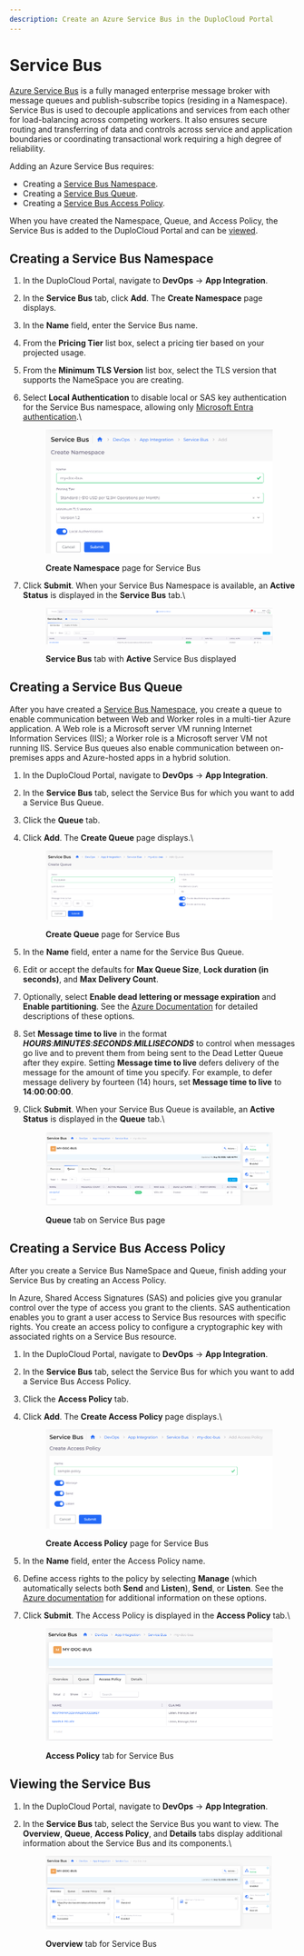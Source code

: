 ```yaml
---
description: Create an Azure Service Bus in the DuploCloud Portal
---
```


# Service Bus

[Azure Service Bus](https://learn.microsoft.com/en-us/azure/service-bus-messaging/service-bus-messaging-overview) is a fully managed enterprise message broker with message queues and publish-subscribe topics (residing in a Namespace). Service Bus is used to decouple applications and services from each other for load-balancing across competing workers. It also ensures secure routing and transferring of data and controls across service and application boundaries or coordinating transactional work requiring a high degree of reliability.

Adding an Azure Service Bus requires:

* Creating a [Service Bus Namespace](service-bus.md#creating-a-service-bus-namespace).
* Creating a [Service Bus Queue](service-bus.md#creating-a-service-bus-queue).
* Creating a [Service Bus Access Policy](service-bus.md#creating-a-service-bus-access-policy).

When you have created the Namespace, Queue, and Access Policy, the Service Bus is added to the DuploCloud Portal and can be [viewed](service-bus.md#viewing-the-service-bus).

## Creating a Service Bus Namespace

1. In the DuploCloud Portal, navigate to **DevOps** -> **App Integration**.
2. In the **Service Bus** tab, click **Add**. The **Create Namespace** page displays.
3. In the **Name** field, enter the Service Bus name.
4. From the **Pricing Tier** list box, select a pricing tier based on your projected usage.
5. From the **Minimum TLS Version** list box, select the TLS version that supports the NameSpace you are creating.
6.  Select **Local Authentication** to disable local or SAS key authentication for the Service Bus namespace, allowing only [Microsoft Entra authentication](https://learn.microsoft.com/en-us/azure/service-bus-messaging/service-bus-authentication-and-authorization#microsoft-entra-id).\


    <div align="left">

    <figure><img src="../../.gitbook/assets/abus1.png" alt=""><figcaption><p><strong>Create Namespace</strong> page for Service Bus</p></figcaption></figure>

    </div>


7.  Click **Submit**. When your Service Bus Namespace is available, an **Active Status** is displayed in the **Service Bus** tab.\


    <div align="left">

    <figure><img src="../../.gitbook/assets/abus7.png" alt=""><figcaption><p><strong>Service Bus</strong> tab with <strong>Active</strong> Service Bus displayed</p></figcaption></figure>

    </div>

## Creating a Service Bus Queue

After you have created a [Service Bus Namespace](service-bus.md#creating-a-service-bus-namespace), you create a queue to enable communication between Web and Worker roles in a multi-tier Azure application. A Web role is a Microsoft server VM running Internet Information Services (IIS); a Worker role is a Microsoft server VM not running IIS. Service Bus queues also enable communication between on-premises apps and Azure-hosted apps in a hybrid solution.

1. In the DuploCloud Portal, navigate to **DevOps** -> **App Integration**.
2. In the **Service Bus** tab, select the Service Bus for which you want to add a Service Bus Queue.
3. Click the **Queue** tab.
4.  Click **Add**. The **Create Queue** page displays.\


    <div align="left">

    <figure><img src="../../.gitbook/assets/abus2.png" alt=""><figcaption><p><strong>Create Queue</strong> page for Service Bus<br></p></figcaption></figure>

    </div>
5. In the **Name** field, enter a name for the Service Bus Queue.
6. Edit or accept the defaults for **Max Queue Size**, **Lock duration (in seconds)**, and **Max Delivery Count**.
7. Optionally, select **Enable dead lettering or message expiration** and **Enable partitioning**. See the [Azure Documentation](https://learn.microsoft.com/en-us/azure/service-bus-messaging/) for detailed descriptions of these options.
8. Set **Message time to live** in the format _**HOURS**_:_**MINUTES**_:_**SECONDS**_:_**MILLISECONDS**_ to control when messages go live and to prevent them from being sent to the Dead Letter Queue after they expire. Setting **Message time to live** defers delivery of the message for the amount of time you specify. For example, to defer message delivery by fourteen (14) hours, set **Message time to live** to **14**:**00**:**00**:**00**.
9.  Click **Submit**. When your Service Bus Queue is available, an **Active Status** is displayed in the **Queue** tab.\


    <div align="left">

    <figure><img src="../../.gitbook/assets/abus3.png" alt=""><figcaption><p><strong>Queue</strong> tab on Service Bus page</p></figcaption></figure>

    </div>

## Creating a Service Bus Access Policy

After you create a Service Bus NameSpace and Queue, finish adding your Service Bus by creating an Access Policy.

In Azure, Shared Access Signatures (SAS) and policies give you granular control over the type of access you grant to the clients. SAS authentication enables you to grant a user access to Service Bus resources with specific rights. You create an access policy to configure a cryptographic key with associated rights on a Service Bus resource.

1. In the DuploCloud Portal, navigate to **DevOps** -> **App Integration**.&#x20;
2. In the **Service Bus** tab, select the Service Bus for which you want to add a Service Bus Access Policy.&#x20;
3. Click the **Access Policy** tab.&#x20;
4.  Click **Add**. The **Create Access Policy** page displays.\


    <div align="left">

    <figure><img src="../../.gitbook/assets/abus4.png" alt=""><figcaption><p><strong>Create Access Policy</strong> page for Service Bus</p></figcaption></figure>

    </div>


5. In the **Name** field, enter the Access Policy name.
6. Define access rights to the policy by selecting **Manage** (which automatically selects both **Send** and **Listen**), **Send**, or **Listen**. See the [Azure documentation](https://learn.microsoft.com/en-us/azure/service-bus-messaging/service-bus-sas) for additional information on these options.
7.  Click **Submit**. The Access Policy is displayed in the **Access Policy** tab.\


    <div align="left">

    <figure><img src="../../.gitbook/assets/abus5.png" alt=""><figcaption><p><strong>Access Policy</strong> tab for Service Bus</p></figcaption></figure>

    </div>

## Viewing the Service Bus

1. In the DuploCloud Portal, navigate to **DevOps** -> **App Integration**.&#x20;
2.  In the **Service Bus** tab, select the Service Bus you want to view. The **Overview**, **Queue**, **Access Policy**, and **Details** tabs display additional information about the Service Bus and its components.\


    <div align="left">

    <figure><img src="../../.gitbook/assets/abus6.png" alt=""><figcaption><p><strong>Overview</strong> tab for Service Bus</p></figcaption></figure>

    </div>
